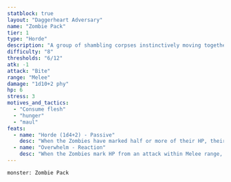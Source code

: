 ```yaml
---
statblock: true
layout: "Daggerheart Adversary"
name: "Zombie Pack"
tier: 1
type: "Horde"
description: "A group of shambling corpses instinctively moving together."
difficulty: "8"
thresholds: "6/12"
atk: -1
attack: "Bite"
range: "Melee"
damage: "1d10+2 phy"
hp: 6
stress: 3
motives_and_tactics:
  - "Consume flesh"
  - "hunger"
  - "maul"
feats:
  - name: "Horde (1d4+2) - Passive"
    desc: "When the Zombies have marked half or more of their HP, their standard attack deals 1d4+2 physical damage instead."
  - name: "Overwhelm - Reaction"
    desc: "When the Zombies mark HP from an attack within Melee range, you can mark a Stress to make a standard attack against the attacker."
---
```


```statblock
monster: Zombie Pack
```